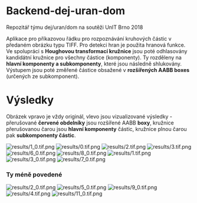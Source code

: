 # Backend-dej-uran-dom
Repozitář týmu dej/uran/dom na soutěži UnIT Brno 2018

Aplikace pro příkazovou řádku pro rozpoznávání kruhových částic v předaném obrázku typu TIFF.
Pro detekci hran je použita hranová funkce. Ve spolupráci s **Houghovou transformací kružnice** jsou poté odhlasovány kandidátní kružnice pro všechny částice (komponenty). Ty rozděleny na **hlavní komponenty a subkomponenty**, které jsou následně shlukovány. Výstupem jsou poté změřené částice obsažené v **rozšířených AABB boxes** (určených ze subkomponent).

# Výsledky
Obrázek vpravo je vždy originál, vlevo jsou vizualizované výsledky - přerušované **červené obdelníky** jsou rozšířené AABB **boxy**, kružnice přerušovanou čarou jsou **hlavní komponenty** částic, kružnice plnou čarou pak **subkomponenty částic**.

![results/1_0.tif.png](/results/1_0.tif.png)
![results/0.tif.png](/results/0.tif.png)
![results/2.tif.png](/results/2.tif.png)
![results/3.tif.png](/results/3.tif.png)
![results/6_0.tif.png](/results/6_0.tif.png)
![results/8_0.tif.png](/results/8_0.tif.png)
![results/1.tif.png](/results/1.tif.png)
![results/3_0.tif.png](/results/3_0.tif.png)
![results/7_0.tif.png](/results/7_0.tif.png)

### Ty méně povedené
![results/2_0.tif.png](/results/2_0.tif.png)
![results/5_0.tif.png](/results/5_0.tif.png)
![results/9_0.tif.png](/results/9_0.tif.png)
![results/4.tif.png](/results/4.tif.png)
![results/11_0.tif.png](/results/11_0.tif.png)
